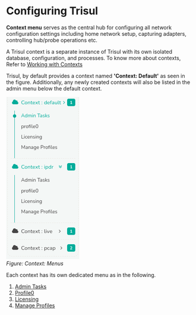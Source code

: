 # Configuring Trisul

**Context menu** serves as the central hub for configuring all network configuration settings including home network setup, capturing adapters, controlling hub/probe operations etc. 

A Trisul context is a separate instance of Trisul with its own isolated
database, configuration, and processes. To know more about contexts,
Refer to [Working with Contexts](/docs/ag/domain/contexts)

Trisul, by default provides a context named **'Context: Default'** as seen in the figure. Additionally, any newly created contexts will also be listed in the admin menu below the default context. 

![](images/contextmenu.png)  
*Figure: Context: Menus*

Each context has its own dedicated menu as in the following.

1) [Admin Tasks](/docs/ag/basictasks/)
2) [Profile0](/docs/ag/context/profilemenu)
3) [Licensing](/docs/ag/license/intro)
4) [Manage Profiles](/docs/ag/admintasks/manage_profiles)

